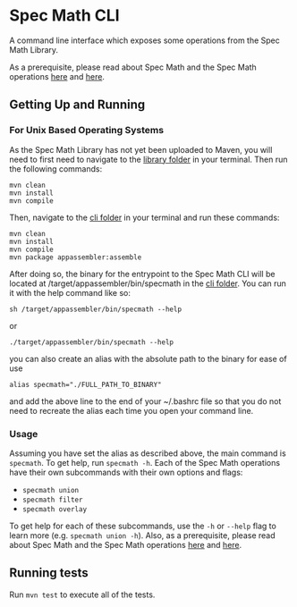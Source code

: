 # Spec Math CLI

A command line interface which exposes some operations from the Spec Math Library.

As a prerequisite, please read about Spec Math and the Spec Math operations [here](https://github.com/googleinterns/spec-math#spec-math)
and [here](https://github.com/googleinterns/spec-math/tree/master/library).

## Getting Up and Running

### For Unix Based Operating Systems

As the Spec Math Library has not yet been uploaded to Maven, you will need to first need to navigate
to the [library folder](../library) in your terminal. Then run the following commands:

```
mvn clean
mvn install
mvn compile
```

Then, navigate to the [cli folder](.) in your terminal and run these commands:

```
mvn clean
mvn install
mvn compile
mvn package appassembler:assemble
```

After doing so, the binary for the entrypoint to the Spec Math CLI will be located at
/target/appassembler/bin/specmath in the [cli folder](.). You can run it with the help command like so:

`sh /target/appassembler/bin/specmath --help`

or

`./target/appassembler/bin/specmath --help`

you can also create an alias with the absolute path to the binary for ease of use

`alias specmath="./FULL_PATH_TO_BINARY"`

and add the above line to the end of your ~/.bashrc file so that you do not need
to recreate the alias each time you open your command line. 

### Usage

Assuming you have set the alias as described above, the main command is `specmath`. To get help, run `specmath -h`. 
Each of the Spec Math operations have their own subcommands with their own options and flags: 

- `specmath union`
- `specmath filter`
- `specmath overlay`

To get help for each of these subcommands, use the `-h` or `--help` flag to learn more (e.g. `specmath union -h`).
Also, as a prerequisite, please read about Spec Math and the Spec Math operations [here](https://github.com/googleinterns/spec-math#spec-math)
and [here](https://github.com/googleinterns/spec-math/tree/master/library).

## Running tests

Run `mvn test` to execute all of the tests.
